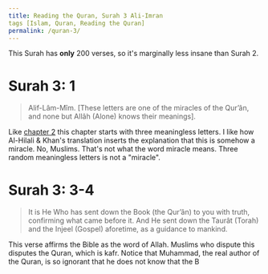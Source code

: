 ```yaml
---
title: Reading the Quran, Surah 3 Ali-Imran 
tags [Islam, Quran, Reading the Quran]
permalink: /quran-3/
---
```


This Surah has **only** 200 verses, so it's marginally less insane than Surah 2.

# Surah 3: 1

> Alif-Lâm-Mîm. [These letters are one of the miracles of the Qur’ân, and none but Allâh (Alone) knows their meanings].

Like [chapter 2](/quran-2/) this chapter starts with three meaningless letters. I like how Al-Hilali & Khan's translation inserts the explanation that this is somehow a miracle. No, Muslims. That's not what the word miracle means. Three random meaningless letters is not a "miracle". 

# Surah 3: 3-4

> It is He Who has sent down the Book (the Qur’ân) to you with truth, confirming what came before it. And He sent down the Taurât (Torah) and the Injeel (Gospel) aforetime, as a guidance to mankind. 

This verse affirms the Bible as the word of Allah. Muslims who dispute this disputes the Quran, which is kafr. Notice that Muhammad, the real author of the Quran, is so ignorant that he does not know that the B